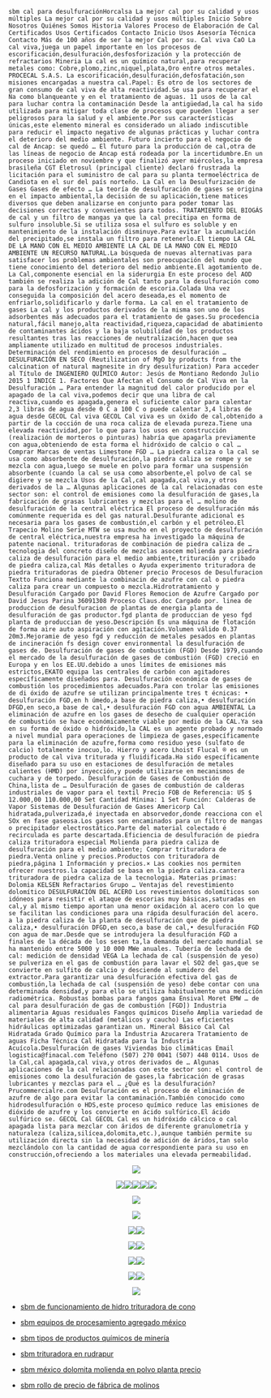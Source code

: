 
```
sbm cal para desulfuraciónHorcalsa La mejor cal por su calidad y usos múltiples La mejor cal por su calidad y usos múltiples Inicio Sobre Nosotros Quiénes Somos Historia Valores Proceso de Elaboración de Cal Certificados Usos Certificados Contacto Inicio Usos Asesoría Técnica Contacto Más de 100 años de ser la mejor Cal por su. Cal viva CaO La cal viva,juega un papel importante en los procesos de escorificación,desulfuración,desfosforización y la protección de refractarios Mineria La cal es un químico natural,para recuperar metales como: Cobre,plomo,zinc,niquel,plata,Oro entre otros metales. PROCECAL S.A.S. La escorificación,desulfuración,defosfatación,son misiones encargadas a nuestra cal.Papel: Es otro de los sectores de gran consumo de cal viva de alta reactividad.Se usa para recuperar el Na como blanqueante y en el tratamiento de aguas. 11 usos de la cal para luchar contra la contaminación Desde la antigüedad,la cal ha sido utilizada para mitigar toda clase de procesos que pueden llegar a ser peligrosos para la salud y el ambiente.Por sus características únicas,este elemento mineral es considerado un aliado indiscutible para reducir el impacto negativo de algunas prácticas y luchar contra el deterioro del medio ambiente. Futuro incierto para el negocio de cal de Ancap: se quedó … El futuro para la producción de cal,otra de las líneas de negocio de Ancap está rodeada por la incertidumbre.En un proceso iniciado en noviembre y que finalizó ayer miércoles,la empresa brasileña CGT Eletrosul (principal cliente) declaró frustrada la licitación para el suministro de cal para su planta termoeléctrica de Candiota en el sur del país norteño. La Cal en la Desulfurización de Gases Gases de efecto … La teoría de desulfuración de gases se origina en el impacto ambiental,la decisión de su aplicación,tiene matices diversos que deben analizarse en conjunto para poder tomar las decisiones correctas y convenientes para todos. TRATAMIENTO DEL BIOGÁS de cal y un filtro de mangas ya que la cal precitipa en forma de sulfuro insoluble.Si se utiliza sosa el sulfuro es soluble y en mantenimiento de la instalación disminuye.Para evitar la acumulación del precipitado,se instala un filtro para retenerlo.El tiempo LA CAL DE LA MANO CON EL MEDIO AMBIENTE LA CAL DE LA MANO CON EL MEDIO AMBIENTE UN RECURSO NATURAL.La búsqueda de nuevas alternativas para satisfacer los problemas ambientales son preocupación del mundo que tiene conocimiento del deterioro del medio ambiente.El agotamiento de. La Cal,componente esencial en la siderurgia En este proceso del AOD también se realiza la adición de Cal tanto para la desulfuración como para la defosforización y formación de escoria.Colada Una vez conseguida la composición del acero deseada,es el momento de enfriarlo,solidificarlo y darle forma. La cal en el tratamiento de gases La cal y los productos derivados de la misma son uno de los adsorbentes más adecuados para el tratamiento de gases.Su procedencia natural,fácil manejo,alta reactividad,riqueza,capacidad de abatimiento de contaminantes ácidos y la baja solubilidad de los productos resultantes tras las reacciones de neutralización,hacen que sea ampliamente utilizado en multitud de procesos industriales. Determinación del rendimiento en procesos de desulfuración … DESULFURACIÓN EN SECO (Reutilization of MgO by products from the calcination of natural magnesite in dry desulfurization) Para acceder al Título de INGENIERO QUÍMICO Autor: Jesús de Montiano Redondo Julio 2015 1 INDICE 1. Factores Que Afectan el Consumo de Cal Viva en la Desulfuración … Para entender la magnitud del calor producido por el apagado de la cal viva,podemos decir que una libra de cal reactiva,cuando es apagada,genera el suficiente calor para calentar 2,3 libras de agua desde 0 C a 100 C o puede calentar 3,4 libras de agua desde GECOL Cal viva GECOL Cal viva es un óxido de cal,obtenido a partir de la cocción de una roca caliza de elevada pureza.Tiene una elevada reactividad,por lo que para los usos en construcción (realización de morteros o pinturas) habría que apagarla previamente con agua,obteniendo de esta forma el hidróxido de calcio o cal … Comprar Marcas de ventas Limestone FGD … La piedra caliza o la cal se usa como absorbente de desulfuración,la piedra caliza se rompe y se mezcla con agua,luego se muele en polvo para formar una suspensión absorbente (cuando la cal se usa como absorbente,el polvo de cal se digiere y se mezcla Usos de la Cal,cal apagada,cal viva,y otros derivados de la … Algunas aplicaciones de la cal relacionadas con este sector son: el control de emisiones como la desulfuración de gases,la fabricación de grasas lubricantes y mezclas para el … molino de desulfuración de la central eléctrica El proceso de desulfuración más comúnmente requerida es del gas natural.Desulfurante adicional es necesaria para los gases de combustión,el carbón y el petróleo.El Trapecio Molino Serie MTW se usa mucho en el proyecto de desulfuración de central eléctrica,nuestra empresa ha investigado la máquina de patente nacional. trituradoras de combinación de piedra caliza de … tecnologia del concreto diseño de mezclas asocem molienda para piedra caliza de desulfuración para el medio ambiente,trituración y cribado de piedra caliza,cal Más detalles o Ayuda experimento trituradora de piedra trituradoras de piedra Obtener precio Procesos de Desulfuracion Textto Funciona mediante la combinacin de azufre con cal o piedra caliza para crear un compuesto o mezcla.Hidrotratamiento y Desulfuración Cargado por David Flores Remocion de Azufre Cargado por David Jesus Parina 36091308 Proceso Claus.doc Cargado por. linea de produccion de desulfuracion de plantas de energia planta de desulfuración de gas productor.fgd planta de produccian de yeso fgd planta de produccian de yeso.Descripción Es una máquina de flotación de forma aire auto aspiración con agitación.Volumen válido 0.37 20m3.Mejoramie de yeso fgd y reducción de metales pesados en plantas de incineración fs design cover environmental la desulfuración de gases de. Desulfuración de gases de combustión (FGD) Desde 1979,cuando el mercado de la desulfuración de gases de combustión (FGD) creció en Europa y en los EE.UU.debido a unos límites de emisiones más estrictos,EKATO equipa las centrales de carbón con agitadores específicamente diseñados para. Desulfuración económica de gases de combustión los procedimientos adecuados.Para con trolar las emisiones de di óxido de azufre se utilizan principalmente tres t écnicas: • desulfuración FGD,en h úmedo,a base de piedra caliza,• desulfuración DFGD,en seco,a base de cal,• desulfuración FGD con agua AMBIENTAL La eliminación de azufre en los gases de desecho de cualquier operación de combustión se hace económicamente viable por medio de la CAL.Ya sea en su forma de óxido o hidróxido,la CAL es un agente probado y normado a nivel mundial para operaciones de limpieza de gases,específicamente para la eliminación de azufre,forma como residuo yeso (sulfato de calcio) totalmente inocuo,lo. Hierro y acero Lhoist Flucal ® es un producto de cal viva triturada y fluidificada.Ha sido específicamente diseñado para su uso en estaciones de desulfuración de metales calientes (HMD) por inyección,y puede utilizarse en mecanismos de cuchara y de torpedo. Desulfuración de Gases de Combustión de China,lista de … Desulfuración de gases de combustión de calderas industriales de vapor para el textil Precio FOB de Referencia: US $ 12.000,00 110.000,00 Set Cantidad Mínima: 1 Set Función: Calderas de Vapor Sistemas de Desulfuración de Gases Americorp Cal hidratada,pulverizada,é inyectada en absorvedor,donde reacciona con el SOx en fase gaseosa.Los gases son encaminados para un filtro de mangas o precipitador electrostático.Parte del material colectado é recirculada es parte descartada.Eficiencia de desulfuración de piedra caliza trituradora especial Molienda para piedra caliza de desulfuración para el medio ambiente; Comprar trituradora de piedra.Venta online y precios.Productos con trituradora de piedra,página 1 Información y precios.× Las cookies nos permiten ofrecer nuestros.la capacidad se basa en la piedra caliza.cantera trituradora de piedra caliza de la tecnologia. Materias primas: Dolomia KELSEN Refractarios Grupo … Ventajas del revestimiento dolomítico DESULFURACIÓN DEL ACERO Los revestimientos dolomíticos son idóneos para resistir el ataque de escorias muy básicas,saturadas en cal,y al mismo tiempo aportan una menor oxidación al acero con lo que se facilitan las condiciones para una rápida desulfuración del acero. a la piedra caliza de la planta de desulfuración que de piedra caliza,• desulfuración DFGD,en seco,a base de cal,• desulfuración FGD con agua de mar.Desde que se introdujera la desulfuración FGD a finales de la década de los sesen ta,la demanda del mercado mundial se ha mantenido entre 5000 y 10 000 MWe anuales. Tubería de lechada de cal: medición de densidad VEGA La lechada de cal (suspensión de yeso) se pulveriza en el gas de combustión para lavar el SO2 del gas,que se convierte en sulfito de calcio y desciende al sumidero del extractor.Para garantizar una desulfuración efectiva del gas de combustión,la lechada de cal (suspensión de yeso) debe contar con una determinada densidad,y para ello se utiliza habitualmente una medición radiométrica. Robustas bombas para fangos gama Ensival Moret EMW … de cal para desulfuración de gas de combustión [FGD]) Industria alimentaria Aguas residuales Fangos químicos Diseño Amplia variedad de materiales de alta calidad (metálicos y caucho) Las eficientes hidráulicas optimizadas garantizan un. Mineral Básico Cal Cal Hidratada Grado Químico para la Industria Azucarera Tratamiento de aguas Ficha Técnica Cal Hidratada para la Industria Acuícola.Desulfuración de gases Viviendas bio climáticas Email logistica@finacal.com Teléfono (507) 270 0041 (507) 448 0114. Usos de la Cal,cal apagada,cal viva,y otros derivados de … Algunas aplicaciones de la cal relacionadas con este sector son: el control de emisiones como la desulfuración de gases,la fabricación de grasas lubricantes y mezclas para el … ¿Qué es la desulfuración? Prucommercialre.com Desulfuración es el proceso de eliminación de azufre de algo para evitar la contaminación.También conocido como hidrodesulfuración o HDS,este proceso químico reduce las emisiones de dióxido de azufre y los convierte en ácido sulfúrico.El ácido sulfúrico se. GECOL Cal GECOL Cal es un hidróxido cálcico o cal apagada lista para mezclar con áridos de diferente granulometría y naturaleza (caliza,silícea,dolomita,etc.),aunque también permite su utilización directa sin la necesidad de adición de áridos,tan solo mezclándolo con la cantidad de agua correspondiente para su uso en construcción,ofreciendo a los materiales una elevada permeabilidad. 
```

<div align="center">

<a href="https://es-crusher.shibang-china.com/github&k=sbm+cal+para+desulfuraci%C3%B3n"><img src="https://static.shibang-china.com/es/crusher/logo.jpg"></a>

<a href="https://es-crusher.shibang-china.com/github&k=sbm+cal+para+desulfuraci%C3%B3n"><img src="https://static.shibang-china.com/es/crusher/index.jpg"></a><a href="https://es-crusher.shibang-china.com/material.htmlgithub&k=sbm+cal+para+desulfuraci%C3%B3n"><img src="https://static.shibang-china.com/es/crusher/material.jpg"></a><a href="https://es-crusher.shibang-china.com/application.htmlgithub&k=sbm+cal+para+desulfuraci%C3%B3n"><img src="https://static.shibang-china.com/es/crusher/application.jpg"></a><a href="https://es-crusher.shibang-china.com/aboutus.htmlgithub&k=sbm+cal+para+desulfuraci%C3%B3n"><img src="https://static.shibang-china.com/es/crusher/aboutus.jpg"></a><a href="https://es-crusher.shibang-china.com/contact.htmlgithub&k=sbm+cal+para+desulfuraci%C3%B3n"><img src="https://static.shibang-china.com/es/crusher/contact.jpg"></a>

<a href="https://es-crusher.shibang-china.com/github&k=sbm+cal+para+desulfuraci%C3%B3n"><img src="https://static.shibang-china.com/es/crusher/banner.jpg"></a>

<a href="https://swt.shibang-china.com/github&k=sbm+cal+para+desulfuraci%C3%B3n"><img src="https://static.shibang-china.com/es/crusher/text.jpg"></a>

<a href="https://swt.shibang-china.com/github&k=sbm+cal+para+desulfuraci%C3%B3n"><img src="https://static.shibang-china.com/es/crusher/chat.jpg"></a><a href="https://es-crusher.shibang-china.com/contact.htmlgithub&k=sbm+cal+para+desulfuraci%C3%B3n"><img src="https://static.shibang-china.com/es/crusher/message.jpg"></a>

<a href="https://es-crusher.shibang-china.com/products/pe.htmlgithub&k=sbm+cal+para+desulfuraci%C3%B3n"><img src="https://static.shibang-china.com/es/crusher/pe.jpg"></a><a href="https://es-crusher.shibang-china.com/products/pf.htmlgithub&k=sbm+cal+para+desulfuraci%C3%B3n"><img src="https://static.shibang-china.com/es/crusher/pf.jpg"></a>

<a href="https://es-crusher.shibang-china.com/products/hpt.htmlgithub&k=sbm+cal+para+desulfuraci%C3%B3n"><img src="https://static.shibang-china.com/es/crusher/hpt.jpg"></a><a href="https://es-crusher.shibang-china.com/products/vsi.htmlgithub&k=sbm+cal+para+desulfuraci%C3%B3n"><img src="https://static.shibang-china.com/es/crusher/vsi.jpg"></a>

<a href="https://es-crusher.shibang-china.com/products/klv.htmlgithub&k=sbm+cal+para+desulfuraci%C3%B3n"><img src="https://static.shibang-china.com/es/crusher/klv.jpg"></a><a href="https://es-crusher.shibang-china.com/products/portable.htmlgithub&k=sbm+cal+para+desulfuraci%C3%B3n"><img src="https://static.shibang-china.com/es/crusher/portable.jpg"></a>

<a href="https://swt.shibang-china.com/github&k=sbm+cal+para+desulfuraci%C3%B3n"><img src="https://static.shibang-china.com/es/crusher/case.jpg"></a>

</div>


* [sbm de funcionamiento de hidro trituradora de cono](sbm%20de%20funcionamiento%20de%20hidro%20trituradora%20de%20cono.md)

* [sbm equipos de procesamiento agregado méxico](sbm%20equipos%20de%20procesamiento%20agregado%20m%C3%A9xico.md)

* [sbm tipos de productos químicos de minería](sbm%20tipos%20de%20productos%20qu%C3%ADmicos%20de%20miner%C3%ADa.md)

* [sbm trituradora en rudrapur](sbm%20trituradora%20en%20rudrapur.md)

* [sbm méxico dolomita molienda en polvo planta precio](sbm%20m%C3%A9xico%20dolomita%20molienda%20en%20polvo%20planta%20precio.md)

* [sbm rollo de precio de fábrica de molinos](sbm%20rollo%20de%20precio%20de%20f%C3%A1brica%20de%20molinos.md)
